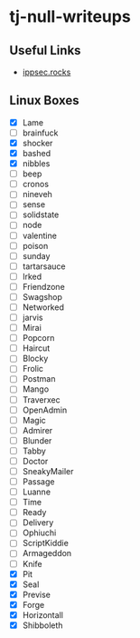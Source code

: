 # tj-null-writeups

## Useful Links

- [ippsec.rocks](https://ippsec.rocks/)

## Linux Boxes 

- [x] Lame
- [ ] brainfuck
- [x] shocker
- [x] bashed
- [x] nibbles
- [ ] beep
- [ ] cronos
- [ ] nineveh
- [ ] sense
- [ ] solidstate
- [ ] node
- [ ] valentine
- [ ] poison
- [ ] sunday
- [ ] tartarsauce
- [ ] lrked
- [ ] Friendzone
- [ ] Swagshop
- [ ] Networked
- [ ] jarvis
- [ ] Mirai
- [ ] Popcorn
- [ ] Haircut
- [ ] Blocky
- [ ] Frolic
- [ ] Postman
- [ ] Mango
- [ ] Traverxec
- [ ] OpenAdmin
- [ ] Magic
- [ ] Admirer
- [ ] Blunder
- [ ] Tabby
- [ ] Doctor
- [ ] SneakyMailer
- [ ] Passage
- [ ] Luanne
- [ ] Time
- [ ] Ready
- [ ] Delivery
- [ ] Ophiuchi
- [ ] ScriptKiddie
- [ ] Armageddon
- [ ] Knife
- [x] Pit
- [x] Seal
- [x] Previse
- [x] Forge
- [x] Horizontall
- [x] Shibboleth
